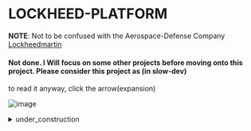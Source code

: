 # LOCKHEED-PLATFORM
**NOTE**:   Not to be confused with the Aerospace-Defense Company [Lockheedmartin](https://en.wikipedia.org/wiki/Lockheed_Martin)


#### Not done. I Will focus on some other projects before moving onto this project. Please consider this project as (in slow-dev)

to read it anyway, click the arrow(expansion)

![image](https://user-images.githubusercontent.com/68499986/209193586-0f6397eb-e74f-4cb7-a356-e6e30d33b19a.png)


<details>
<summary> under_construction </summary>

The LOCKHEED-PLATFORM -better known as 
LP - is a  metasploit and beef-xss -like "platform",
designed for advanced Cyber Assessments.

## Currently done projects that will be included in the LOCKHEED PLATFORM:


## Kernel Section
`(single)Project about Executing system-commands at Kernel-Level (so-called; Kernel-SysCall)`
- [x] https://github.com/loneicewolf/EXEC_LKM


## projects that is not Yet done (but will in the not-so-distant future)

## Hook Section
`Projects about Kernel Hooking calls/and so on;
As to for example hide:
  any type of data(file,directory,proc,dev) and even contents of the data (so, text,raw binaries, ..)
Or another example modify:
A random number generator (which will be more advanced than just using a LD_PRELOAD or just a 'simple' user-mode app-specific hook)
(remember; this is all kernel mode)`

- File
- Folder
- (note the above will *most probably* be built inside 1 whole 'plugin' but will include 2 diff. files for those interested
- Proc and Dev 'files'
- and Networking.

`it is important to note that this will just not only "hook" and that is the end of the conversation; it will "hook" and then "perform" some other action. Say if a file exist at a certain time; has < these certain attribs and contents in it; at (say) this x.y.z location; the hook will call function X (in the LKM_EXEC project) that will - in turn - do something.`
so, a practical more concrete example of this wold be 
a rootkit that shuts down itself every time a ps/lsmod/.. command is run; and is started up again when there are no commands(such as those) running.
(note; a kernelmode rootkit is probably not detected trough ps or lsmod; but in some cases the time it takes for e.g the `ls` command one **can** (and in some cases; it has been proven to even **be** detectable - even if not visible in lsmod))

```
  I have (and will continue doing to) take into account all of the above "things".
  just hiding some files with a certain "tag"(like a prefix) and call that a rootkit; yeah - okay; but if you are serious you would consider some tests and checks (not only hide the file if the file is x.y.z)
  
  I mean for example security vulns in a kernel rootkit doesn't seem like a glorious idea really..
```

---

- https://github.com/loneicewolf/DUQU
- https://github.com/loneicewolf/Gauss-Src
- https://github.com/loneicewolf/gauss-encryptedpayload_decoded
- https://github.com/loneicewolf/Stuxnet-Source
- https://github.com/loneicewolf/flame-sourcecode
- https://github.com/loneicewolf/fanny.bmp
- https://github.com/loneicewolf/Agent.btz
- https://github.com/loneicewolf/Cryptography
-----

## Section 2



## Section 3


## Section 4


## FAQ

(Q) Why the name?
- (A) It was just a name that *fit* the project.

(Q) When will this be *updated* or similar?
- (A) When I have a **bit** (*phun intended*) more time on my hands. Right now it's quite a lot.


---
Will, as usual of course reply to Discord, Mails, Pull and Issue requests.


</details>
